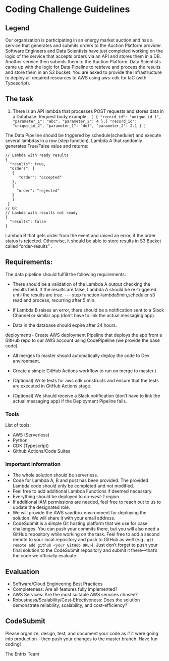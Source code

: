 # Coding Challenge Guidelines
## Legend
Our organization is participating in an energy market auction and has a service that generates and submits orders to the Auction Platform provider. Software Engineers and Data Scientists have just completed working on the logic of the service that accepts orders via an API and stores them in a DB. Another service then submits them to the Auction Platform. Data Scientists came up with the logic for Data Pipeline to retrieve and process the results and store them in an S3 bucket. You are asked to provide the Infrastructure to deploy all required resources to AWS using aws-cdk for IaC (with Typescript).
## The task

1. There is an API lambda that processes POST requests and stores data in a Database.
Request body example:
` 
[ { "record_id": "unique_id_1", "parameter_1": "abc", "parameter_2": 4 },{ "record_id": "unique_id_2", "parameter_1": "def", "parameter_2": 2.1 } ]
`

The Data Pipeline should be triggered by schedule(scheduler) and execute several lambdas in a row (step function). Lambda A that randomly generates True/False value and returns:

```
// Lambda with ready results 
{ 
  "results": true,
  "orders": [
   { 
      "order": "accepted"
   },
   {
     "order": "rejected" 
   }
   ]
 } 
// OR 
// Lambda with results not ready 
{ 
  "results": false 
}
```

Lambda B that gets order from the event and raised an error, if the order status is rejected. Otherwise, it should be able to store results in S3 Bucket called “order-results” .

## Requirements:
The data pipeline should fulfill the following requirements: 

- There should be a validation of the Lambda A output checking the results field. If the results are false, Lambda A should be re-triggered until the results are true. --- step function-lambda5min,scheduler s3 read and process, recurring after 5 min.

- If Lambda B raises an error, there should be a notification sent to a Slack Channel or similar app (don’t have to link the actual messaging app).

- Data in the database should expire after 24 hours. 

deployment(- Create AWS deployment Pipeline that deploys the app from a GitHub repo to our AWS account using CodePipeline (we provide the base code).

- All merges to master should automatically deploy the code to Dev environment.

- Create a simple GitHub Actions workflow to run on merge to master.)

- (Optional) Write tests for aws cdk constructs and ensure that the tests are executed in GitHub Actions stage.
- (Optional) We should receive a Slack notification (don’t have to link the actual messaging app) if the Deployment Pipeline fails.

### Tools

List of tools:

- AWS (Serverless)
- Python
- CDK (Typescript)
- Github Actions/Code Suites

### Important information 
- The whole solution should be serverless.
- Code for Lambda A, B and post has been provided. The provided Lambda code should only be completed and not modified.
- Feel free to add additional Lambda Functions if deemed necessary.
- Everything should be deployed to *eu-west-1* region.
- If additional IAM permissions are needed, feel free to reach out to us to update the designated role.
- We will provide the AWS sandbox environment for deploying the solution. We will share it with your email address.
- CodeSubmit is a simple Git hosting platform that we use for case challenges. You can push your commits there, but you will also need a GitHub repository while working on the task. Feel free to add a second remote to your local repository and push to GitHub as well (e.g., `git remote add github <your GitHub URL>`). Just don’t forget to push your final solution to the CodeSubmit repository and submit it there—that’s the code we officially evaluate.

## Evaluation
- Software/Cloud Engineering Best Practices
- Completeness: Are all features fully implemented?
- AWS Services: Are the most suitable AWS services chosen?
- Robustness/Scalability/Cost-Effectiveness: Does the solution demonstrate reliability, scalability, and cost-efficiency?

## CodeSubmit
Please organize, design, test, and document your code as if it were going into production - then push your changes to the master branch.
Have fun coding!

The Entrix Team